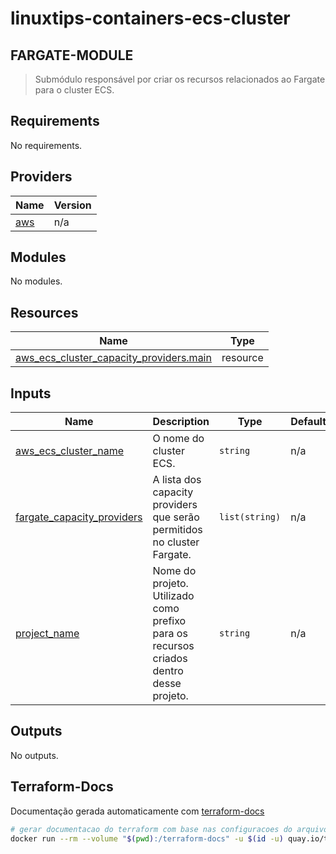 <!-- BEGIN_TF_DOCS -->
# linuxtips-containers-ecs-cluster

## FARGATE-MODULE

> Submódulo responsável por criar os recursos relacionados ao Fargate para o cluster ECS.

## Requirements

No requirements.

## Providers

| Name | Version |
|------|---------|
| <a name="provider_aws"></a> [aws](#provider\_aws) | n/a |

## Modules

No modules.

## Resources

| Name | Type |
|------|------|
| [aws_ecs_cluster_capacity_providers.main](https://registry.terraform.io/providers/hashicorp/aws/latest/docs/resources/ecs_cluster_capacity_providers) | resource |

## Inputs

| Name | Description | Type | Default | Required |
|------|-------------|------|---------|:--------:|
| <a name="input_aws_ecs_cluster_name"></a> [aws\_ecs\_cluster\_name](#input\_aws\_ecs\_cluster\_name) | O nome do cluster ECS. | `string` | n/a | yes |
| <a name="input_fargate_capacity_providers"></a> [fargate\_capacity\_providers](#input\_fargate\_capacity\_providers) | A lista dos capacity providers que serão permitidos no cluster Fargate. | `list(string)` | n/a | yes |
| <a name="input_project_name"></a> [project\_name](#input\_project\_name) | Nome do projeto. Utilizado como prefixo para os recursos criados dentro desse projeto. | `string` | n/a | yes |

## Outputs

No outputs.

## Terraform-Docs

Documentação gerada automaticamente com [terraform-docs](/.terraform-docs.yml)

```sh
# gerar documentacao do terraform com base nas configuracoes do arquivo '.terraform-docs.yml'
docker run --rm --volume "$(pwd):/terraform-docs" -u $(id -u) quay.io/terraform-docs/terraform-docs:0.18.0 /terraform-docs
```
<!-- END_TF_DOCS -->
